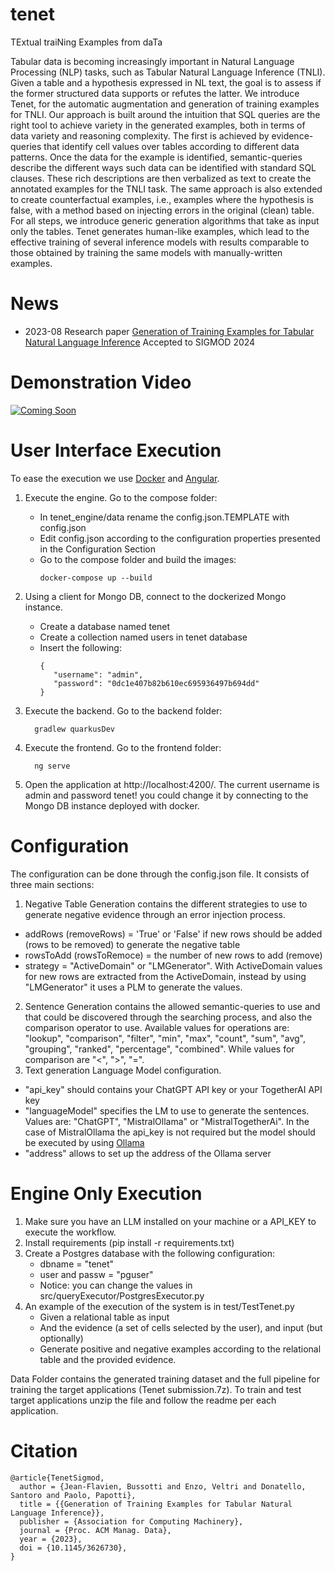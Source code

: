 # tenet
TExtual traiNing Examples from daTa

Tabular data is becoming increasingly important in Natural Language Processing (NLP) tasks, such as Tabular Natural Language Inference (TNLI). Given a table and a hypothesis expressed in NL text, the goal is to assess if the former structured data supports or refutes the latter. We introduce Tenet, for the automatic augmentation and generation of training examples for TNLI. Our approach is built around the intuition that SQL queries are the right tool to achieve variety in the generated examples, both in terms of data variety and reasoning complexity. The first is achieved by evidence-queries that identify cell values over tables according to different data patterns. Once the data for the example is identified, semantic-queries describe the different ways such data can be identified with standard SQL clauses. These rich descriptions are then verbalized as text to create the annotated examples for the TNLI task. The same approach is also extended to create counterfactual examples, i.e., examples where the hypothesis is false, with a method based on injecting errors in the original (clean) table. For all steps, we introduce generic generation algorithms that take as input only the tables. 
Tenet generates human-like examples, which lead to the effective training of several inference models with results comparable to those obtained by training the same models with manually-written examples.

# News
- 2023-08 Research paper [Generation of Training Examples for Tabular Natural Language Inference](https://github.com/dbunibas/tenet/blob/main/TENET_CR_SIGMOD_2024.pdf) Accepted to SIGMOD 2024

# Demonstration Video
[![Coming Soon](https://img.youtube.com/vi/TtqKymy18-o/maxresdefault.jpg)](https://youtu.be/TtqKymy18-o)

# User Interface Execution
To ease the execution we use [Docker](https://www.docker.com/get-started/) and [Angular](https://angular.io/).
1. Execute the engine. Go to the compose folder:
   - In tenet_engine/data rename the config.json.TEMPLATE with config.json
   - Edit config.json according to the configuration properties presented in the Configuration Section
   - Go to the compose folder and build the images:
     ```shell
     docker-compose up --build
     ```
2. Using a client for Mongo DB, connect to the dockerized Mongo instance.
   - Create a database named tenet
   - Create a collection named users in tenet database
   - Insert the following:
      ```
     {
         "username": "admin",
         "password": "0dc1e407b82b610ec695936497b694dd"
      }
     ```
      
2. Execute the backend. Go to the backend folder:
   ```shell
     gradlew quarkusDev
     ```
3. Execute the frontend. Go to the frontend folder:
   ```shell
     ng serve
     ```
4. Open the application at http://localhost:4200/. The current username is admin and password tenet! you could change it by connecting to the Mongo DB instance deployed with docker.

# Configuration
The configuration can be done through the config.json file. It consists of three main sections:
1. Negative Table Generation contains the different strategies to use to generate negative evidence through an error injection process.
  - addRows (removeRows) = 'True' or 'False' if new rows should be added (rows to be removed) to generate the negative table
  - rowsToAdd (rowsToRemoce) = the number of new rows to add (remove)
  - strategy = "ActiveDomain" or "LMGenerator". With ActiveDomain values for new rows are extracted from the ActiveDomain, instead by using "LMGenerator" it uses a PLM to generate the values.
2. Sentence Generation contains the allowed semantic-queries to use and that could be discovered through the searching process, and also the comparison operator to use. Available values for operations are: "lookup", "comparison", "filter", "min", "max", "count", "sum", "avg", "grouping", "ranked", "percentage", "combined". While values for comparison are "<", ">", "=".
3. Text generation Language Model configuration.
  - "api_key" should contains your ChatGPT API key or your TogetherAI API key
  - "languageModel" specifies the LM to use to generate the sentences. Values are: "ChatGPT", "MistralOllama" or "MistralTogetherAi". In the case of MistralOllama the api_key is not required but the model should be executed by using [Ollama](https://ollama.com/)
  - "address" allows to set up the address of the Ollama server


# Engine Only Execution

1. Make sure you have an LLM installed on your machine or a API_KEY to execute the workflow.
2. Install requirements (pip install -r requirements.txt)
3. Create a Postgres database with the following configuration:
   - dbname = "tenet"
   - user and passw = "pguser"
   - Notice: you can change the values in src/queryExecutor/PostgresExecutor.py
4. An example of the execution of the system is in test/TestTenet.py
   - Given a relational table as input
   - And the evidence (a set of cells selected by the user), and input (but optionally)
   - Generate positive and negative examples according to the relational table and the provided evidence.

Data Folder contains the generated training dataset and the full pipeline for training the target applications (Tenet submission.7z).
To train and test target applications unzip the file and follow the readme per each application.


# Citation
```
@article{TenetSigmod,
  author = {Jean-Flavien, Bussotti and Enzo, Veltri and Donatello, Santoro and Paolo, Papotti},
  title = {{Generation of Training Examples for Tabular Natural Language Inference}},
  publisher = {Association for Computing Machinery},
  journal = {Proc. ACM Manag. Data},
  year = {2023},
  doi = {10.1145/3626730},
}
```

